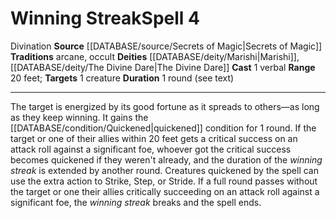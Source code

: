 ﻿---
actions: '[one-action]'
area: null
bloodline: null
component:
- Verbal
cost: null
deity:
- '[[DATABASE/deity/Marishi|Marishi]]'
- '[[DATABASE/deity/The Divine Dare|TheDivine Dare]]'
domain: null
duration: 1 round (see text)
element: null
heighten: null
heighten_level: '4'
id: '1034'
lesson: null
level: '4'
mystery: null
name: Winning Streak
patron_theme: null
range: 20 feet
rarity: Common
requirement: null
rus_type_level: null
saving_throw: null
school: Divination
source: '[[DATABASE/source/Secrets of Magic|Secrets of Magic]]'
target: 1 creature
tradition:
- Arcane
- Occult
trait:
- '[[DATABASE/trait/Divination|Divination]]'
trigger: null
type: Spell

---
# Winning Streak<span class="item-type">Spell 4</span>

<span class="item-trait">Divination</span>
**Source** [[DATABASE/source/Secrets of Magic|Secrets of Magic]] 
**Traditions** arcane, occult
**Deities** [[DATABASE/deity/Marishi|Marishi]], [[DATABASE/deity/The Divine Dare|The Divine Dare]]
**Cast** <span class="action-icon">1</span> verbal
**Range** 20 feet; **Targets** 1 creature
**Duration** 1 round (see text)

---
The target is energized by its good fortune as it spreads to others—as long as they keep winning. It gains the [[DATABASE/condition/Quickened|quickened]] condition for 1 round. If the target or one of their allies within 20 feet gets a critical success on an attack roll against a significant foe, whoever got the critical success becomes quickened if they weren't already, and the duration of the _winning streak_ is extended by another round. Creatures quickened by the spell can use the extra action to Strike, Step, or Stride. If a full round passes without the target or one their allies critically succeeding on an attack roll against a significant foe, the _winning streak_ breaks and the spell ends.